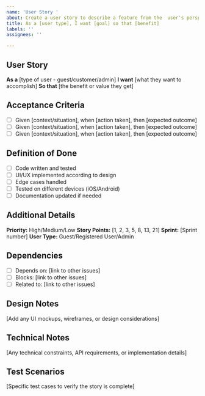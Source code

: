 ```yaml
---
name: 'User Story '
about: Create a user story to describe a feature from the  user's perspective
title: As a [user type], I want [goal] so that [benefit]
labels: ''
assignees: ''

---
```


## User Story
**As a** [type of user - guest/customer/admin]
**I want** [what they want to accomplish]
**So that** [the benefit or value they get]

## Acceptance Criteria
- [ ] Given [context/situation], when [action taken], then [expected outcome]
- [ ] Given [context/situation], when [action taken], then [expected outcome]
- [ ] Given [context/situation], when [action taken], then [expected outcome]

## Definition of Done
- [ ] Code written and tested
- [ ] UI/UX implemented according to design
- [ ] Edge cases handled
- [ ] Tested on different devices (iOS/Android)
- [ ] Documentation updated if needed

## Additional Details
**Priority:** High/Medium/Low
**Story Points:** [1, 2, 3, 5, 8, 13, 21]
**Sprint:** [Sprint number]
**User Type:** Guest/Registered User/Admin

## Dependencies
- [ ] Depends on: [link to other issues]
- [ ] Blocks: [link to other issues]
- [ ] Related to: [link to other issues]

## Design Notes
[Add any UI mockups, wireframes, or design considerations]

## Technical Notes
[Any technical constraints, API requirements, or implementation details]

## Test Scenarios
[Specific test cases to verify the story is complete]
